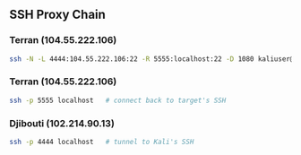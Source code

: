 ## SSH Proxy Chain

### Terran (104.55.222.106)

```bash
ssh -N -L 4444:104.55.222.106:22 -R 5555:localhost:22 -D 1080 kaliuser@102.214.90.13
```

### Terran (104.55.222.106)

```bash
ssh -p 5555 localhost   # connect back to target's SSH
```

### Djibouti (102.214.90.13)

```bash
ssh -p 4444 localhost   # tunnel to Kali's SSH
```
